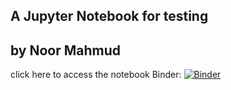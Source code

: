 ## A Jupyter Notebook for testing
## by Noor Mahmud

click here to access the notebook Binder: [![Binder](https://mybinder.org/badge_logo.svg)](https://mybinder.org/v2/gh/MahmudN/test_Jupyter_binder/main?labpath=notebook_1.ipynb)